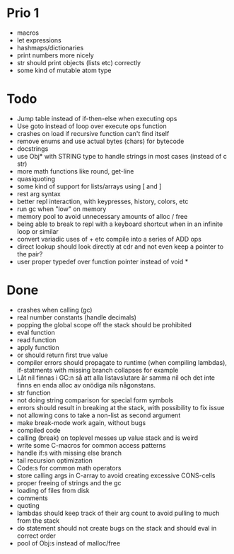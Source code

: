 Prio 1
======
* macros
* let expressions
* hashmaps/dictionaries
* print numbers more nicely
* str should print objects (lists etc) correctly
* some kind of mutable atom type

Todo
====
* Jump table instead of if-then-else when executing ops
* Use goto instead of loop over execute ops function
* crashes on load if recursive function can't find itself
* remove enums and use actual bytes (chars) for bytecode
* docstrings
* use Obj* with STRING type to handle strings in most cases (instead of c str)
* more math functions like round, get-line
* quasiquoting
* some kind of support for lists/arrays using [ and ]
* rest arg syntax
* better repl interaction, with keypresses, history, colors, etc
* run gc when "low" on memory
* memory pool to avoid unnecessary amounts of alloc / free
* being able to break to repl with a keyboard shortcut when in an infinite loop or similar
* convert variadic uses of + etc compile into a series of ADD ops
* direct lookup should look directly at cdr and not even keep a pointer to the pair?
* user proper typedef over function pointer instead of void *

Done
====
* crashes when calling (gc)
* real number constants (handle decimals)
* popping the global scope off the stack should be prohibited
* eval function
* read function
* apply function
* or should return first true value
* compiler errors should propagate to runtime (when compiling lambdas), if-statments with missing branch collapses for example
* Låt nil finnas i GC:n så att alla listavslutare är samma nil och det inte finns en enda alloc av onödiga nils någonstans.
* str function
* not doing string comparison for special form symbols
* errors should result in breaking at the stack, with possibility to fix issue
* not allowing cons to take a non-list as second argument
* make break-mode work again, without bugs
* compiled code
* calling (break) on toplevel messes up value stack and is weird
* write some C-macros for common access patterns
* handle if:s with missing else branch
* tail recursion optimization
* Code:s for common math operators
* store calling args in C-array to avoid creating excessive CONS-cells
* proper freeing of strings and the gc
* loading of files from disk
* comments
* quoting
* lambdas should keep track of their arg count to avoid pulling to much from the stack
* do statement should not create bugs on the stack and should eval in correct order
* pool of Obj:s instead of malloc/free
